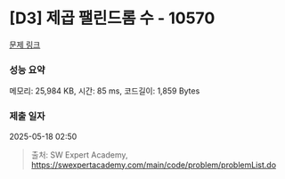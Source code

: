 # [D3] 제곱 팰린드롬 수 - 10570 

[문제 링크](https://swexpertacademy.com/main/code/problem/problemDetail.do?contestProbId=AXO72aaqPrcDFAXS) 

### 성능 요약

메모리: 25,984 KB, 시간: 85 ms, 코드길이: 1,859 Bytes

### 제출 일자

2025-05-18 02:50



> 출처: SW Expert Academy, https://swexpertacademy.com/main/code/problem/problemList.do
